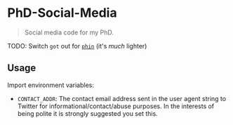 # PhD-Social-Media

> Social media code for my PhD.

TODO: Switch `got` out for [`phin`](https://www.npmjs.com/package/phin) (it's *much* lighter)

## Usage



Import environment variables:

 - `CONTACT_ADDR`: The contact email address sent in the user agent string to Twitter for informational/contact/abuse purposes. In the interests of being polite it is strongly suggested you set this.
